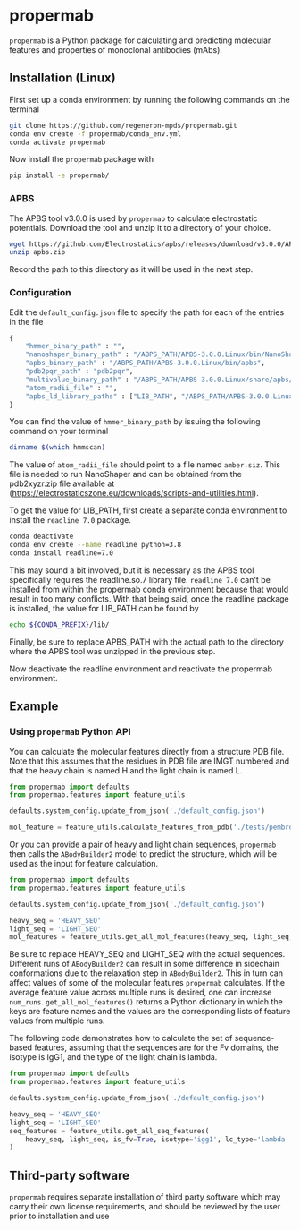 # propermab

`propermab` is a Python package for calculating and predicting molecular features and properties of monoclonal antibodies (mAbs).


## Installation (Linux)

First set up a conda environment by running the following commands on the terminal
```bash
git clone https://github.com/regeneron-mpds/propermab.git
conda env create -f propermab/conda_env.yml
conda activate propermab
```
Now install the `propermab` package with
```bash
pip install -e propermab/
```

### APBS
The APBS tool v3.0.0 is used by `propermab` to calculate electrostatic potentials. Download the tool and unzip it to a directory of your choice.
```bash
wget https://github.com/Electrostatics/apbs/releases/download/v3.0.0/APBS-3.0.0_Linux.zip -O apbs.zip
unzip apbs.zip
```
Record the path to this directory as it will be used in the next step. 

### Configuration
Edit the `default_config.json` file to specify the path for each of the entries in the file
```python
{
    "hmmer_binary_path" : "",
    "nanoshaper_binary_path" : "/ABPS_PATH/APBS-3.0.0.Linux/bin/NanoShaper",
    "apbs_binary_path" : "/ABPS_PATH/APBS-3.0.0.Linux/bin/apbs",
    "pdb2pqr_path" : "pdb2pqr",
    "multivalue_binary_path" : "/ABPS_PATH/APBS-3.0.0.Linux/share/apbs/tools/bin/multivalue",
    "atom_radii_file" : "",
    "apbs_ld_library_paths" : ["LIB_PATH", "/ABPS_PATH/APBS-3.0.0.Linux/lib/"]
}
```

You can find the value of `hmmer_binary_path` by issuing the following command on your terminal
```bash
dirname $(which hmmscan)
```

The value of `atom_radii_file` should point to a file named `amber.siz`. This file is needed to run NanoShaper and can be obtained from the pdb2xyzr.zip file available at (https://electrostaticszone.eu/downloads/scripts-and-utilities.html).

To get the value for LIB_PATH, first create a separate conda environment to install the `readline 7.0` package.
```bash
conda deactivate
conda env create --name readline python=3.8
conda install readline=7.0
```
This may sound a bit involved, but it is necessary as the APBS tool specifically requires the readline.so.7 library file. `readline 7.0` can't be installed from within the propermab conda environment because that would result in too many conflicts. With that being said, once the readline package is installed, the value for LIB_PATH can be found by
```bash
echo ${CONDA_PREFIX}/lib/
```
Finally, be sure to replace APBS_PATH with the actual path to the directory where the APBS tool was unzipped in the previous step.

Now deactivate the readline environment and reactivate the propermab environment.

## Example
### Using `propermab` Python API
You can calculate the molecular features directly from a structure PDB file. Note that this assumes that the residues in PDB file are IMGT numbered and that the heavy chain is named H and the light chain is named L.
```python
from propermab import defaults
from propermab.features import feature_utils

defaults.system_config.update_from_json('./default_config.json')

mol_feature = feature_utils.calculate_features_from_pdb('./tests/pembrolizumab_ib.pdb')
```
Or you can provide a pair of heavy and light chain sequences, `propermab` then calls the `ABodyBuilder2` model to predict the structure, which will be used as the input for feature calculation.
```python
from propermab import defaults
from propermab.features import feature_utils

defaults.system_config.update_from_json('./default_config.json')

heavy_seq = 'HEAVY_SEQ'
light_seq = 'LIGHT_SEQ'
mol_features = feature_utils.get_all_mol_features(heavy_seq, light_seq, num_runs=1)
```
Be sure to replace HEAVY_SEQ and LIGHT_SEQ with the actual sequences. Different runs of `ABodyBuilder2` can result in some difference in sidechain conformations due to the relaxation step in `ABodyBuilder2`. This in turn can affect values of some of the molecular features `propermab` calculates. If the average feature value across multiple runs is desired, one can increase `num_runs`. `get_all_mol_features()` returns a Python dictionary in which the keys are feature names and the values are the corresponding lists of feature values from multiple runs.

The following code demonstrates how to calculate the set of sequence-based features, assuming that the sequences are for the Fv domains, the isotype is IgG1, and the type of the light chain is lambda.
```python
from propermab import defaults
from propermab.features import feature_utils

defaults.system_config.update_from_json('./default_config.json')

heavy_seq = 'HEAVY_SEQ'
light_seq = 'LIGHT_SEQ'
seq_features = feature_utils.get_all_seq_features(
    heavy_seq, light_seq, is_fv=True, isotype='igg1', lc_type='lambda'
)
```

## Third-party software
`propermab` requires separate installation of third party software which may carry their own license requirements, and should be reviewed by the user prior to installation and use
